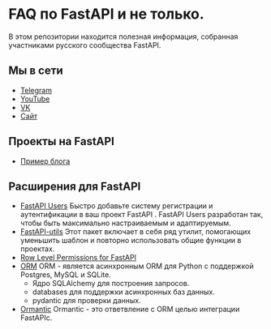 # FAQ по FastAPI и не только.

В этом репозитории находится полезная информация, собранная участниками русского сообщества FastAPI.

## Мы в сети
- [Telegram](https://t.me/fastapiru)
- [YouTube](https://www.youtube.com/channel/UCFCaz7mA2qNodfTh0x1ET5Q)
- [VK](https://vk.com/djangochannel)
- [Сайт](https://djangochannel.com)

## Проекты на FastAPI

- [Пример блога](https://github.com/DJWOMS/blog_FastAPI)

## Расширения для FastAPI
- [FastAPI Users](https://github.com/frankie567/fastapi-users) Быстро добавьте систему регистрации и аутентификации в ваш проект FastAPI . FastAPI Users разработан так, чтобы быть максимально настраиваемым и адаптируемым.
- [FastAPI-utils](https://github.com/dmontagu/fastapi-utils) Этот пакет включает в себя ряд утилит, помогающих уменьшить шаблон и повторно использовать общие функции в проектах.
- [Row Level Permissions for FastAPI](https://github.com/holgi/fastapi-permissions)
- [ORM](https://github.com/encode/orm/) ORM - является асинхронным ORM для Python с поддержкой Postgres, MySQL и SQLite.
  - Ядро SQLAlchemy для построения запросов.
  - databases для поддержки асинхронных баз данных.
  - pydantic для проверки данных.
- [Ormantic](https://github.com/awesometoolbox/ormantic) Ormantic - это ответвление с ORM целью интеграции FastAPIс.



